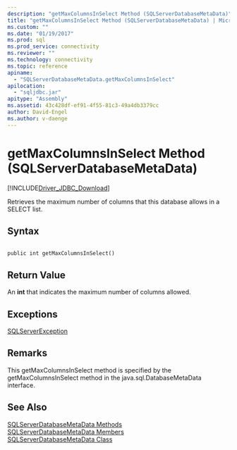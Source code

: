 ```yaml
---
description: "getMaxColumnsInSelect Method (SQLServerDatabaseMetaData)"
title: "getMaxColumnsInSelect Method (SQLServerDatabaseMetaData) | Microsoft Docs"
ms.custom: ""
ms.date: "01/19/2017"
ms.prod: sql
ms.prod_service: connectivity
ms.reviewer: ""
ms.technology: connectivity
ms.topic: reference
apiname: 
  - "SQLServerDatabaseMetaData.getMaxColumnsInSelect"
apilocation: 
  - "sqljdbc.jar"
apitype: "Assembly"
ms.assetid: 43c428df-ef91-4f55-81c3-49a4db3379cc
author: David-Engel
ms.author: v-daenge
---
```

# getMaxColumnsInSelect Method (SQLServerDatabaseMetaData)
[!INCLUDE[Driver_JDBC_Download](../../../includes/driver_jdbc_download.md)]

  Retrieves the maximum number of columns that this database allows in a SELECT list.  
  
## Syntax  
  
```  
  
public int getMaxColumnsInSelect()  
```  
  
## Return Value  
 An **int** that indicates the maximum number of columns allowed.  
  
## Exceptions  
 [SQLServerException](../../../connect/jdbc/reference/sqlserverexception-class.md)  
  
## Remarks  
 This getMaxColumnsInSelect method is specified by the getMaxColumnsInSelect method in the java.sql.DatabaseMetaData interface.  
  
## See Also  
 [SQLServerDatabaseMetaData Methods](../../../connect/jdbc/reference/sqlserverdatabasemetadata-methods.md)   
 [SQLServerDatabaseMetaData Members](../../../connect/jdbc/reference/sqlserverdatabasemetadata-members.md)   
 [SQLServerDatabaseMetaData Class](../../../connect/jdbc/reference/sqlserverdatabasemetadata-class.md)  
  
  
